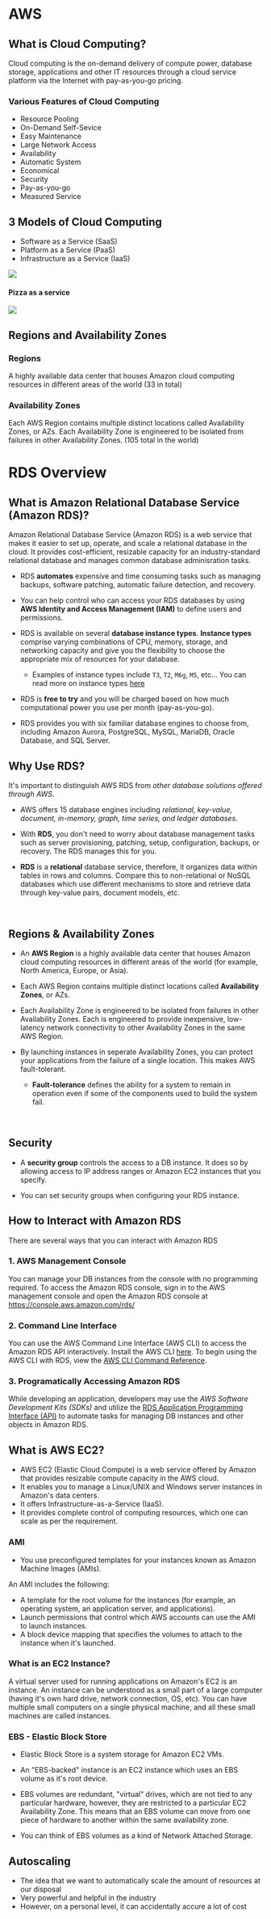 # AWS

## What is Cloud Computing?
Cloud computing is the on-demand delivery of compute power, database storage, applications and other IT resources through a cloud service platform via the Internet with pay-as-you-go pricing.

### Various Features of Cloud Computing
- Resource Pooling
- On-Demand Self-Sevice 
- Easy Maintenance
- Large Network Access
- Availability
- Automatic System
- Economical
- Security
- Pay-as-you-go
- Measured Service

## 3 Models of Cloud Computing
- Software as a Service (SaaS)
- Platform as a Service (PaaS)
- Infrastructure as a Service (IaaS)

<img src = "https://cms.webcreatify.com/gallery/1273-cloud-computing-2.png">

#### Pizza as a service

<img src = "https://miro.medium.com/max/1400/1*JacqOl2kjyTYzv31v0xITw.png">

## Regions and Availability Zones

### Regions
A highly available data center that houses Amazon cloud computing resources in different areas of the world (33 in total)

### Availability Zones
Each AWS Region contains multiple distinct locations called Availability Zones, or AZs. Each Availability Zone is engineered to be isolated from failures in other Availability Zones. (105 total in the world)

# RDS Overview

## What is Amazon Relational Database Service (Amazon RDS)?
Amazon Relational Database Service (Amazon RDS) is a web service that makes it easier to set up, operate, and scale a relational database in the cloud. It provides cost-efficient, resizable capacity for an industry-standard relational database and manages common database adminisration tasks.

* RDS **automates** expensive and time consuming tasks such as managing backups, software patching, automatic failure detection, and recovery.

* You can help control who can access your RDS databases by using **AWS Identity and Access Management (IAM)** to define users and permissions.

* RDS is available on several **database instance types**. **Instance types** comprise varying combinations of CPU, memory, storage, and networking capacity and give you the flexibility to choose the appropriate mix of resources for your database.
    * Examples of instance types include `T3`, `T2`, `M6g`, `M5`, etc... You can read more on instance types [here](https://aws.amazon.com/rds/instance-types/)

* RDS is **free to try** and you will be charged based on how much computational power you use per month (pay-as-you-go).

* RDS provides you with six familiar database engines to choose from, including Amazon Aurora, PostgreSQL, MySQL, MariaDB, Oracle Database, and SQL Server.

## Why Use RDS?
It's important to distinguish AWS RDS from *other database solutions offered through AWS*.

* AWS offers 15 database engines including *relational, key-value, document, in-memory, graph, time series, and ledger databases*.

* With **RDS**, you don't need to worry about database management tasks such as server provisioning, patching, setup, configuration, backups, or recovery. The RDS manages this for you.

* **RDS** is a **relational** database service, therefore, it organizes data within tables in rows and columns. Compare this to non-relational or NoSQL databases which use different mechanisms to store and retrieve data through key-value pairs, document models, etc.
<br />


## Regions & Availability Zones
* An **AWS Region** is a highly available data center that houses Amazon cloud computing resources in different areas of the world (for example, North America, Europe, or Asia).

* Each AWS Region contains multiple distinct locations called **Availability Zones**, or AZs.

* Each Availability Zone is engineered to be isolated from failures in other Availability Zones. Each is engineered to provide inexpensive, low-latency network connectivity to other Availability Zones in the same AWS Region.

* By launching instances in seperate Availability Zones, you can protect your applications from the failure of a single location. This makes AWS fault-tolerant.
    * **Fault-tolerance** defines the ability for a system to remain in operation even if some of the components used to build the system fail.
<br />

## Security
* A **security group** controls the access to a DB instance. It does so by allowing access to IP address ranges or Amazon EC2 instances that you specify.

* You can set security groups when configuring your RDS instance.


## How to Interact with Amazon RDS
There are several ways that you can interact with Amazon RDS

### 1. AWS Management Console
You can manage your DB instances from the console with no programming required. To access the Amazon RDS console, sign in to the AWS management console and open the Amazon RDS console at <a href="https://signin.aws.amazon.com/signin?client_id=arn%3Aaws%3Asignin%3A%3A%3Aconsole%2Fcanvas&redirect_uri=https%3A%2F%2Fus-east-2.console.aws.amazon.com%2Fconsole%2Fhome%3FhashArgs%3D%2523%26isauthcode%3Dtrue%26nc2%3Dh_si%26src%3Dheader-signin%26state%3DhashArgsFromTB_us-east-2_ec31d01ec48f0a8c%26useDefaultRegion%3Dtrue&page=resolve&code_challenge=fArky4u7CydexiWWLMkebHePrexd33umKbZ_zx6jho4&code_challenge_method=SHA-256&backwards_compatible=false&scope=openid">https://console.aws.amazon.com/rds/</a>

### 2. Command Line Interface
You can use the AWS Command Line Interface (AWS CLI) to access the Amazon RDS API interactively. Install the AWS CLI [here](https://docs.aws.amazon.com/cli/latest/userguide/cli-chap-welcome.html). To begin using the AWS CLI with RDS, view the [AWS CLI Command Reference](https://docs.aws.amazon.com/cli/latest/reference/rds/).

### 3. Programatically Accessing Amazon RDS
While developing an application, developers may use the *AWS Software Development Kits (SDKs)* and utilize the [RDS Application Programming Interface (API)](https://docs.aws.amazon.com/AmazonRDS/latest/UserGuide/ProgrammaticAccess.html) to automate tasks for managing DB instances and other objects in Amazon RDS.


## What is AWS EC2?
- AWS EC2 (Elastic Cloud Compute) is a web service offered by Amazon that provides resizable compute capacity in the AWS cloud. 
- It enables you to manage a Linux/UNIX and Windows server instances in Amazon's data centers.
- It offers Infrastructure-as-a-Service (IaaS). 
- It provides complete control of computing resources, which one can scale as per the requirement.

### AMI
- You use preconfigured templates for your instances known as Amazon Machine Images (AMIs).

An AMI includes the following:
- A template for the root volume for the instances (for example, an operating system, an application server, and applications).
- Launch permissions that control which AWS accounts can use the AMI to launch instances.
- A block device mapping that specifies the volumes to attach to the instance when it's launched.

### What is an EC2 Instance?
A virtual server used for running applications on Amazon's EC2 is an instance. An instance can be understood as a small part of a large computer (having it's own hard drive, network connection, OS, etc). You can have multiple small computers on a single physical machine, and all these small machines are called instances.

### EBS - Elastic Block Store
- Elastic Block Store is a system storage for Amazon EC2 VMs.
- An "EBS-backed" instance is an EC2 instance which uses an EBS volume as it's root device.

- EBS volumes are redundant, "virtual" drives, which are not tied to any particular hardware, however, they are restricted to a particular EC2 Availability Zone. This means that an EBS volume can move from one piece of hardware to another within the same availability zone.

- You can think of EBS volumes as a kind of Network Attached Storage.


## Autoscaling
- The idea that we want to automatically scale the amount of resources at our disposal
- Very powerful and helpful in the industry
- However, on a personal level, it can accidentally accure a lot of cost